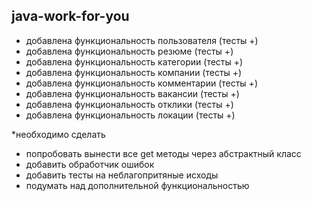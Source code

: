 ## java-work-for-you

* добавлена функциональность пользователя (тесты +)
* добавлена функциональность резюме (тесты +)
* добавлена функциональность категории (тесты +)
* добавлена функциональность компании (тесты +)
* добавлена функциональность комментарии (тесты +)
* добавлена функциональность вакансии (тесты +)
* добавлена функциональность отклики (тесты +)
* добавлена функциональность локации (тесты +)

*необходимо сделать
- попробовать вынести все get методы через абстрактный класс
- добавить обработчик ошибок
- добавить тесты на неблагопритяные исходы
- подумать над дополнительной функциональностью
